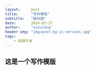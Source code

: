 ```yaml
---
layout:     post
title:      "写作模版"
subtitle:   "副标题"
date:       2024-02-27
author:     "suzulang"
header-img: "img/post-bg-js-version.jpg"
tags:
    - 前端开发
---
```




## 这是一个写作模版

